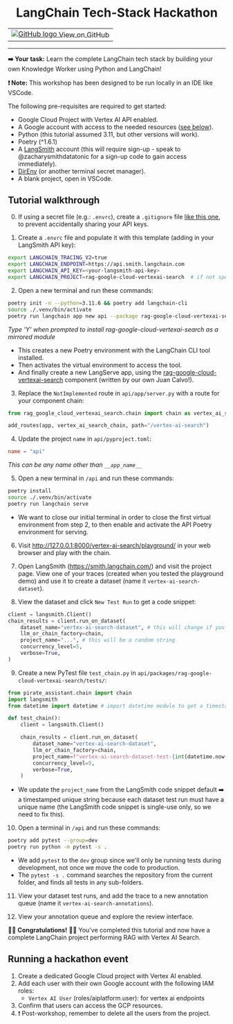 <h1 align="center"> LangChain Tech-Stack Hackathon</h1>
<table align="center">
    <td>
        <a href="https://github.com/teamdatatonic/gen-ai-hackathon/blob/main/langchain-tech-stack-hackathon/">
            <img src="https://cloud.google.com/ml-engine/images/github-logo-32px.png" alt="GitHub logo">
            <span style="vertical-align: middle;">View on GitHub</span>
        </a>
    </td>
</table>
<hr>

**➡️ Your task:** Learn the complete LangChain tech stack by building your own Knowledge Worker using Python and LangChain!

**❗ Note:** This workshop has been designed to be run locally in an IDE like VSCode.

The following pre-requisites are required to get started:

- Google Cloud Project with Vertex AI API enabled.
- A Google account with access to the needed resources ([see below](#running-a-hackathon-event)).
- Python (this tutorial assumed 3.11, but other versions will work).
- Poetry (^1.6.1)
- A [LangSmith](https://smith.langchain.com/) account (this will require sign-up - speak to @zacharysmithdatatonic for a sign-up code to gain access immediately).
- [DirEnv](https://direnv.net/) (or another terminal secret manager).
- A blank project, open in VSCode.

## Tutorial walkthrough

0. If using a secret file (e.g.: `.envrc`), create a `.gitignore` file [like this one](https://www.toptal.com/developers/gitignore/api/direnv,python,visualstudiocode,macos), to prevent accidentally sharing your API keys.

1. Create a `.envrc` file and populate it with this template (adding in your LangSmith API key):

```bash
export LANGCHAIN_TRACING_V2=true
export LANGCHAIN_ENDPOINT=https://api.smith.langchain.com
export LANGCHAIN_API_KEY=<your-langsmith-api-key>
export LANGCHAIN_PROJECT=rag-google-cloud-vertexai-search  # if not specified, defaults to "default"
```

2. Open a new terminal and run these commands:

```bash
poetry init -n --python=3.11.6 && poetry add langchain-cli
source ./.venv/bin/activate
poetry run langchain app new api --package rag-google-cloud-vertexai-search
```

_Type 'Y' when prompted to install rag-google-cloud-vertexai-search as a mirrored module_

- This creates a new Poetry environment with the LangChain CLI tool installed.
- Then activates the virtual environment to access the tool.
- And finally create a new LangServe app, using the [rag-google-cloud-vertexai-search](https://github.com/langchain-ai/langchain/tree/master/templates/rag-google-cloud-vertexai-search) component (written by our own Juan Calvo!).

3. Replace the `NotImplemented` route in `api/app/server.py` with a route for your component chain:

```python
from rag_google_cloud_vertexai_search.chain import chain as vertex_ai_search_chain

add_routes(app, vertex_ai_search_chain, path="/vertex-ai-search")
```

4. Update the project `name` in `api/pyproject.toml`:
```toml
name = "api"
```

_This can be any name other than `__app_name__`_

5. Open a new terminal in `/api` and run these commands:

```bash
poetry install
source ./.venv/bin/activate
poetry run langchain serve
```

- We want to close our initial terminal in order to close the first virtual environment from step 2, to then enable and activate the API Poetry environment for serving.

6. Visit http://127.0.0.1:8000/vertex-ai-search/playground/ in your web browser and play with the chain.

7. Open LangSmith (https://smith.langchain.com/) and visit the project page. View one of your traces (created when you tested the playground demo) and use it to create a dataset (name it `vertex-ai-search-dataset`).

8. View the dataset and click `New Test Run` to get a code snippet:

```python
client = langsmith.Client()
chain_results = client.run_on_dataset(
	dataset_name="vertex-ai-search-dataset", # this will change if you use a different dataset name.
	llm_or_chain_factory=chain,
	project_name="...", # this will be a random string
	concurrency_level=5,
	verbose=True,
)
```

9. Create a new PyTest file `test_chain.py` in `api/packages/rag-google-cloud-vertexai-search/tests/`:

```python
from pirate_assistant.chain import chain
import langsmith
from datetime import datetime # import datetime module to get a timestamp

def test_chain():
	client = langsmith.Client()

	chain_results = client.run_on_dataset(
		dataset_name="vertex-ai-search-dataset",
		llm_or_chain_factory=chain,
		project_name=f"vertex-ai-search-dataset-test-{int(datetime.now().strftime('%Y%m%d%H%M%S'))}", # use a timestamped unique project name each re-run
		concurrency_level=5,
		verbose=True,
	)
```

- We update the `project_name` from the LangSmith code snippet default ➡️ a timestamped unique string because each dataset test run must have a unique name (the LangSmith code snippet is single-use only, so we need to fix this).

10. Open a terminal in `/api` and run these commands:

```bash
poetry add pytest --group=dev
poetry run python -m pytest -s .
```

- We add `pytest` to the `dev` group since we'll only be running tests during development, not once we move the code to production.
- The `pytest -s .` command searches the repository from the current folder, and finds all tests in any sub-folders.

11. View your dataset test runs, and add the trace to a new annotation queue (name it `vertex-ai-search-annotations`).

12. View your annotation queue and explore the review interface.

🎉🎉 **Congratulations!** 🎉🎉
You've completed this tutorial and now have a complete LangChain project performing RAG with Vertex AI Search.

## Running a hackathon event

1. Create a dedicated Google Cloud project with Vertex AI enabled.
2. Add each user with their own Google account with the following IAM roles:
    - `Vertex AI User` (roles/aiplatform.user): for vertex ai endpoints
3. Confirm that users can access the GCP resources.
4. ❗ Post-workshop, remember to delete all the users from the project.

